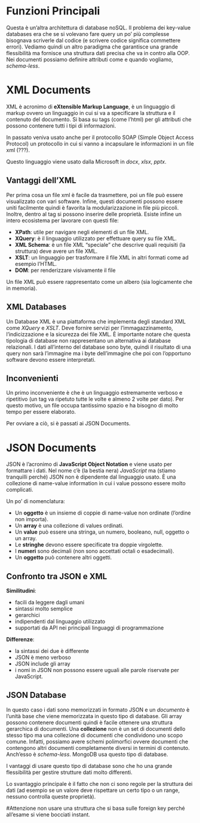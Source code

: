 # Funzioni Principali

Questa è un’altra architettura di database noSQL. 
Il problema dei key-value databases era che se si volevano fare query un po’ più complesse bisognava scriverle dal codice (e scrivere codice significa commettere errori). 
Vediamo quindi un altro paradigma che garantisce una grande flessibilità ma fornisce una struttura dati precisa che va in contro alla OOP. 
Nei documenti possiamo definire attributi come e quando vogliamo, *schema-less*.

# XML Documents

XML è acronimo di **eXtensible Markup Language**, è un linguaggio di markup ovvero un linguaggio in cui si va a specificare la struttura e il contenuto del documento.
Si basa su tags (come l’html) per gli attributi che possono contenere tutti i tipi di informazioni. 

In passato veniva usato anche per il protocollo SOAP (Simple Object Access Protocol) un protocollo in cui si vanno a incapsulare le informazioni in un file xml (???).

Questo linguaggio viene usato dalla Microsoft in *docx*, *xlsx*, *pptx*.

## Vantaggi dell’XML

Per prima cosa un file xml è facile da trasmettere, poi un file può essere visualizzato con vari software.
Infine, questi documenti possono essere uniti facilmente quindi è favorita la modularizzazione in file più piccoli.
Inoltre, dentro al tag si possono inserire delle proprietà.
Esiste infine un intero ecosistema per lavorare con questi file:
- **XPath**: utile per navigare negli elementi di un file XML.
- **XQuery**: è il linguaggio utilizzato per effettuare query su file XML.
- **XML Schema**: è un file XML “speciale” che descrive quali requisiti (la struttura) deve avere un file XML.
- **XSLT**: un linguaggio per trasformare il file XML in altri formati come ad esempio l’HTML.
- **DOM**: per renderizzare visivamente il file 

Un file XML può essere rappresentato come un albero (sia logicamente che in memoria).

## XML Databases

Un Database XML è una piattaforma che implementa degli standard XML come *XQuery* e *XSLT*.
Deve fornire servizi per l’immagazzinamento, l’indicizzazione e la sicurezza dei file XML. 
È importante notare che questa tipologia di database non rappresentano un alternativa ai database relazionali. 
I dati all’interno del database sono byte, quindi il risultato di una query non sarà l’immagine ma i byte dell’immagine che poi con l’opportuno software devono essere interpretati. 

## Inconvenienti 

Un primo inconveniente è che è un linguaggio estremamente verboso e ripetitivo (un tag va ripetuto tutte le volte e almeno 2 volte per dato). Per questo motivo, un file occupa tantissimo spazio e ha bisogno di molto tempo per essere elaborato. 

Per ovviare a ciò, si è passati ai JSON Documents.

# JSON Documents

JSON è l’acronimo di **JavaScript Object Notation** e viene usato per formattare i dati. Nel nome c’è (la bestia nera) *JavaScript* ma (stiamo tranquilli perché) JSON non è dipendente dal linguaggio usato. 
È una collezione di name-value information in cui i value possono essere molto complicati. 

Un po’ di nomenclatura:
- Un **oggetto** è un insieme di coppie di name-value non ordinate (l’ordine non importa).
- Un **array** è una collezione di values ordinati. 
- Un **value** può essere una stringa, un numero, booleano, null, oggetto o un array. 
- Le **stringhe** devono essere specificate tra doppie virgolette.
- I **numeri** sono decimali (non sono accettati octali o esadecimali).
- Un **oggetto** può contenere altri oggetti. 

## Confronto tra JSON e XML 

**Similitudini**:
- facili da leggere dagli umani
- sintassi molto semplice
- gerarchici
- indipendenti dal linguaggio utilizzato
- supportati da API nei principali linguaggi di programmazione

**Differenze**:
- la sintassi dei due è differente
- JSON è meno verboso
- JSON include gli array
- i nomi in JSON non possono essere uguali alle parole riservate per JavaScript. 

## JSON Database

In questo caso i dati sono memorizzati in formato JSON e un *documento* è l’unità base che viene memorizzata in questo tipo di database.
Gli array possono contenere documenti quindi è facile ottenere una struttura gerarchica di documenti.
Una **collezione** non è un set di documenti dello stesso tipo ma una collezione di documenti che condividono uno scopo comune. Infatti, possiamo avere schemi polimorfici ovvere documenti che contengono altri documenti completamente diversi in termini di contenuto. 
Anch’esso è *schema-less*. 
MongoDB usa questo tipo di database. 

I vantaggi di usare questo tipo di database sono che ho una grande flessibilità per gestire strutture dati molto differenti.

Lo svantaggio principale è il fatto che non ci sono regole per la struttura dei dati (ad esempio se un valore deve rispettare un certo tipo o un range, nessuno controlla queste proprietà).

#Attenzione non usare una struttura che si basa sulle foreign key perché all’esame si viene bocciati instant. 

